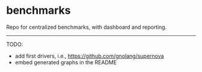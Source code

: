 # benchmarks

Repo for centralized benchmarks, with dashboard and reporting.

---

TODO:
* add first drivers, i.e., https://github.com/gnolang/supernova
* embed generated graphs in the README

